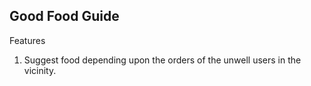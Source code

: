 Good Food Guide
----
Features
<br>
1. Suggest food depending upon the orders of the unwell users in the vicinity.
